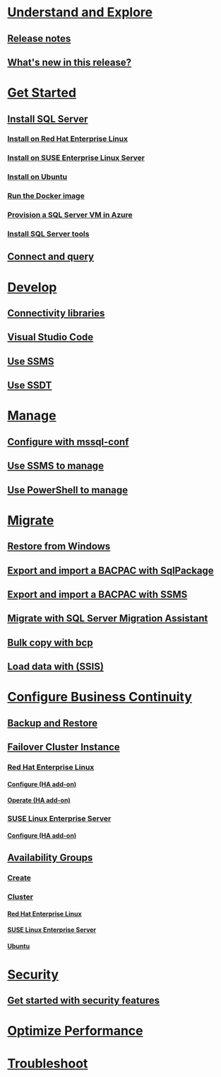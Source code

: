 # [Understand and Explore](sql-server-linux-overview.md)
## [Release notes](sql-server-linux-release-notes.md)
## [What's new in this release?](sql-server-linux-whats-new.md) 
# [Get Started](sql-server-linux-get-started-tutorial.md)
## [Install SQL Server](sql-server-linux-setup.md)
### [Install on Red Hat Enterprise Linux](sql-server-linux-setup-red-hat.md)
### [Install on SUSE Enterprise Linux Server](sql-server-linux-setup-suse-linux-enterprise-server.md)
### [Install on Ubuntu](sql-server-linux-setup-ubuntu.md)
### [Run the Docker image](sql-server-linux-setup-docker.md)
### [Provision a SQL Server VM in Azure](sql-server-linux-azure-virtual-machine.md)
### [Install SQL Server tools](sql-server-linux-setup-tools.md)
## [Connect and query](sql-server-linux-connect-and-query-sqlcmd.md)
# [Develop](sql-server-linux-develop-overview.md)
## [Connectivity libraries](sql-server-linux-develop-connectivity-libraries.md)
## [Visual Studio Code](sql-server-linux-develop-use-vscode.md)
## [Use SSMS](sql-server-linux-develop-use-ssms.md)
## [Use SSDT](sql-server-linux-develop-use-ssdt.md)
# [Manage](sql-server-linux-management-overview.md)
## [Configure with mssql-conf](sql-server-linux-configure-mssql-conf.md)
## [Use SSMS to manage](sql-server-linux-manage-ssms.md)
## [Use PowerShell to manage](sql-server-linux-manage-powershell.md)
# [Migrate](sql-server-linux-migrate-overview.md)
## [Restore from Windows](sql-server-linux-migrate-restore-database.md)
## [Export and import a BACPAC with SqlPackage](sql-server-linux-migrate-sqlpackage.md)
## [Export and import a BACPAC with SSMS](sql-server-linux-migrate-ssms.md)
## [Migrate with SQL Server Migration Assistant](sql-server-linux-migrate-ssma.md)
## [Bulk copy with bcp](sql-server-linux-migrate-bcp.md)
## [Load data with (SSIS)](sql-server-linux-migrate-ssis.md)
# [Configure Business Continuity](sql-server-linux-business-continuity-dr.md)
## [Backup and Restore](sql-server-linux-backup-and-restore-database.md)
## [Failover Cluster Instance](sql-server-linux-shared-disk-cluster-configure.md)
### [Red Hat Enterprise Linux]()
#### [Configure (HA add-on)](sql-server-linux-shared-disk-cluster-red-hat-7-configure.md)
#### [Operate (HA add-on)](sql-server-linux-shared-disk-cluster-red-hat-7-operate.md)
### [SUSE Linux Enterprise Server]()
#### [Configure (HA add-on)](sql-server-linux-shared-disk-cluster-sles-configure.md)
## [Availability Groups]()
### [Create](sql-server-linux-availability-group-configure.md)
### [Cluster]()
#### [Red Hat Enterprise Linux](sql-server-linux-availability-group-cluster-rhel.md)
#### [SUSE Linux Enterprise Server](sql-server-linux-availability-group-cluster-suse.md)
#### [Ubuntu](sql-server-linux-availability-group-cluster-ubuntu.md)
# [Security](sql-server-linux-security-overview.md)
## [Get started with security features](sql-server-linux-security-get-started.md)
# [Optimize Performance](sql-server-linux-performance-get-started.md)
# [Troubleshoot](sql-server-linux-troubleshooting-guide.md)
